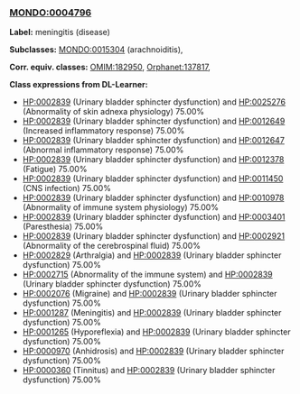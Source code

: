 
### [MONDO:0004796](http://purl.obolibrary.org/obo/MONDO_0004796)
**Label:** meningitis (disease)

**Subclasses:** [MONDO:0015304](http://purl.obolibrary.org/obo/MONDO_0015304) (arachnoiditis), 

**Corr. equiv. classes:** [OMIM:182950](http://purl.obolibrary.org/obo/OMIM_182950), [Orphanet:137817](http://www.orpha.net/ORDO/Orphanet_137817), 

**Class expressions from DL-Learner:**

- [HP:0002839](http://purl.obolibrary.org/obo/HP_0002839) (Urinary bladder sphincter dysfunction) and [HP:0025276](http://purl.obolibrary.org/obo/HP_0025276) (Abnormality of skin adnexa physiology) 75.00%
- [HP:0002839](http://purl.obolibrary.org/obo/HP_0002839) (Urinary bladder sphincter dysfunction) and [HP:0012649](http://purl.obolibrary.org/obo/HP_0012649) (Increased inflammatory response) 75.00%
- [HP:0002839](http://purl.obolibrary.org/obo/HP_0002839) (Urinary bladder sphincter dysfunction) and [HP:0012647](http://purl.obolibrary.org/obo/HP_0012647) (Abnormal inflammatory response) 75.00%
- [HP:0002839](http://purl.obolibrary.org/obo/HP_0002839) (Urinary bladder sphincter dysfunction) and [HP:0012378](http://purl.obolibrary.org/obo/HP_0012378) (Fatigue) 75.00%
- [HP:0002839](http://purl.obolibrary.org/obo/HP_0002839) (Urinary bladder sphincter dysfunction) and [HP:0011450](http://purl.obolibrary.org/obo/HP_0011450) (CNS infection) 75.00%
- [HP:0002839](http://purl.obolibrary.org/obo/HP_0002839) (Urinary bladder sphincter dysfunction) and [HP:0010978](http://purl.obolibrary.org/obo/HP_0010978) (Abnormality of immune system physiology) 75.00%
- [HP:0002839](http://purl.obolibrary.org/obo/HP_0002839) (Urinary bladder sphincter dysfunction) and [HP:0003401](http://purl.obolibrary.org/obo/HP_0003401) (Paresthesia) 75.00%
- [HP:0002839](http://purl.obolibrary.org/obo/HP_0002839) (Urinary bladder sphincter dysfunction) and [HP:0002921](http://purl.obolibrary.org/obo/HP_0002921) (Abnormality of the cerebrospinal fluid) 75.00%
- [HP:0002829](http://purl.obolibrary.org/obo/HP_0002829) (Arthralgia) and [HP:0002839](http://purl.obolibrary.org/obo/HP_0002839) (Urinary bladder sphincter dysfunction) 75.00%
- [HP:0002715](http://purl.obolibrary.org/obo/HP_0002715) (Abnormality of the immune system) and [HP:0002839](http://purl.obolibrary.org/obo/HP_0002839) (Urinary bladder sphincter dysfunction) 75.00%
- [HP:0002076](http://purl.obolibrary.org/obo/HP_0002076) (Migraine) and [HP:0002839](http://purl.obolibrary.org/obo/HP_0002839) (Urinary bladder sphincter dysfunction) 75.00%
- [HP:0001287](http://purl.obolibrary.org/obo/HP_0001287) (Meningitis) and [HP:0002839](http://purl.obolibrary.org/obo/HP_0002839) (Urinary bladder sphincter dysfunction) 75.00%
- [HP:0001265](http://purl.obolibrary.org/obo/HP_0001265) (Hyporeflexia) and [HP:0002839](http://purl.obolibrary.org/obo/HP_0002839) (Urinary bladder sphincter dysfunction) 75.00%
- [HP:0000970](http://purl.obolibrary.org/obo/HP_0000970) (Anhidrosis) and [HP:0002839](http://purl.obolibrary.org/obo/HP_0002839) (Urinary bladder sphincter dysfunction) 75.00%
- [HP:0000360](http://purl.obolibrary.org/obo/HP_0000360) (Tinnitus) and [HP:0002839](http://purl.obolibrary.org/obo/HP_0002839) (Urinary bladder sphincter dysfunction) 75.00%


